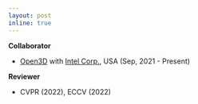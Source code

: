 ```yaml
---
layout: post
inline: true
---
```


**Collaborator**
- [Open3D](https://github.com/isl-org/Open3D) with [Intel Corp.](https://www.intel.com/), USA (Sep, 2021 - Present)

**Reviewer**
- CVPR (2022), ECCV (2022)
